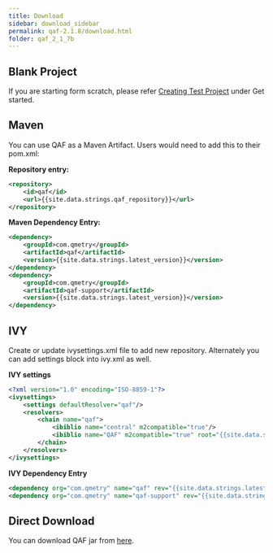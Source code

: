 ```yaml
---
title: Download
sidebar: download_sidebar
permalink: qaf-2.1.8/download.html
folder: qaf_2_1_7b
---
```


## Blank Project

If you are starting form scratch, please refer <a href="create_test_project.html">Creating Test Project</a> under Get started.

## Maven

You can use QAF as a Maven Artifact. Users would need to add this to their pom.xml:

**Repository entry:**

```xml
<repository>
    <id>qaf</id>
    <url>{{site.data.strings.qaf_repository}}</url>
</repository>
```

**Maven Dependency Entry:**

```xml
<dependency>
    <groupId>com.qmetry</groupId>
    <artifactId>qaf</artifactId>
    <version>{{site.data.strings.latest_version}}</version>
</dependency>
<dependency>
    <groupId>com.qmetry</groupId>
    <artifactId>qaf-support</artifactId>
    <version>{{site.data.strings.latest_version}}</version>
</dependency>
```

## IVY

Create or update ivysettings.xml file to add new repository. Alternately you can add settings block into ivy.xml as well.

**IVY settings**

```xml
<?xml version="1.0" encoding="ISO-8859-1"?>
<ivysettings>
    <settings defaultResolver="qaf"/>
    <resolvers>
        <chain name="qaf">
            <ibiblio name="central" m2compatible="true"/>
            <ibiblio name="QAF" m2compatible="true" root="{{site.data.strings.qaf_repository}}" />
        </chain>
    </resolvers>
</ivysettings>
```

**IVY Dependency Entry**

```xml
<dependency org="com.qmetry" name="qaf" rev="{{site.data.strings.latest_version}}" />
<dependency org="com.qmetry" name="qaf-support" rev="{{site.data.strings.latest_version}}" />
```

## Direct Download

You can download QAF jar from [here]({{site.data.strings.qaf_repository}}/com/qmetry/qaf/{{site.data.strings.latest_version}}/qaf-{{site.data.strings.latest_version}}.jar).
